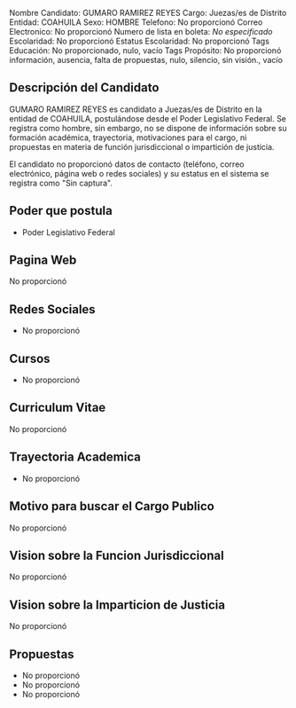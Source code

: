 Nombre Candidato: GUMARO RAMIREZ REYES
Cargo: Juezas/es de Distrito
Entidad: COAHUILA
Sexo: HOMBRE
Telefono: No proporcionó
Correo Electronico: No proporcionó
Numero de lista en boleta: *No especificado*
Escolaridad: No proporcionó
Estatus Escolaridad: No proporcionó
Tags Educación: No proporcionado, nulo, vacío
Tags Propósito: No proporcionó información, ausencia, falta de propuestas, nulo, silencio, sin visión., vacío


## Descripción del Candidato 

GUMARO RAMIREZ REYES es candidato a Juezas/es de Distrito en la entidad de COAHUILA, postulándose desde el Poder Legislativo Federal. Se registra como hombre, sin embargo, no se dispone de información sobre su formación académica, trayectoria, motivaciones para el cargo, ni propuestas en materia de función jurisdiccional o impartición de justicia.

El candidato no proporcionó datos de contacto (teléfono, correo electrónico, página web o redes sociales) y su estatus en el sistema se registra como "Sin captura".


## Poder que postula

- Poder Legislativo Federal


## Pagina Web

No proporcionó


## Redes Sociales

- No proporcionó


## Cursos

- No proporcionó


## Curriculum Vitae

No proporcionó


## Trayectoria Academica

- No proporcionó


## Motivo para buscar el Cargo Publico

No proporcionó


## Vision sobre la Funcion Jurisdiccional

No proporcionó


## Vision sobre la Imparticion de Justicia

No proporcionó


## Propuestas

- No proporcionó
- No proporcionó
- No proporcionó

